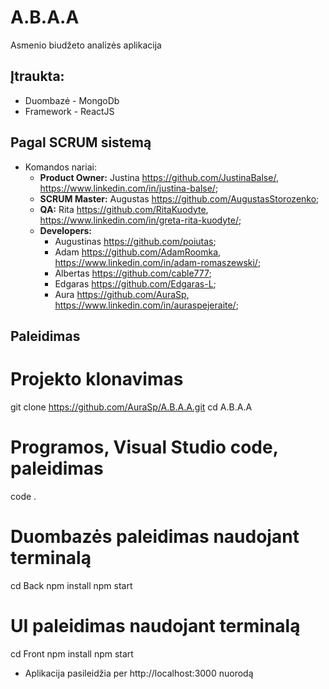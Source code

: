 # A.B.A.A
Asmenio biudžeto analizės aplikacija

## Įtraukta:
 - Duombazė - MongoDb
 - Framework - ReactJS

## Pagal SCRUM sistemą
 - Komandos nariai:
    - **Product Owner:** Justina https://github.com/JustinaBalse/, https://www.linkedin.com/in/justina-balse/;
    - **SCRUM Master:** Augustas https://github.com/AugustasStorozenko;
    - **QA:** Rita https://github.com/RitaKuodyte, https://www.linkedin.com/in/greta-rita-kuodyte/;
    - **Developers:** 
       - Augustinas https://github.com/poiutas;
       - Adam https://github.com/AdamRoomka, https://www.linkedin.com/in/adam-romaszewski/;
       - Albertas https://github.com/cable777;
       - Edgaras https://github.com/Edgaras-L;
       - Aura https://github.com/AuraSp, https://www.linkedin.com/in/auraspejeraite/;

## Paleidimas
# Projekto klonavimas
git clone https://github.com/AuraSp/A.B.A.A.git
cd A.B.A.A

# Programos, Visual Studio code, paleidimas
code .

# Duombazės paleidimas naudojant terminalą
cd Back
npm install
npm start

# UI paleidimas naudojant terminalą
cd Front
npm install
npm start
   - Aplikacija pasileidžia per http://localhost:3000 nuorodą
